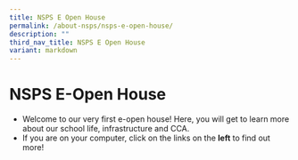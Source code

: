 ```yaml
---
title: NSPS E Open House
permalink: /about-nsps/nsps-e-open-house/
description: ""
third_nav_title: NSPS E Open House
variant: markdown
---
```

NSPS E-Open House
=================

*   Welcome to our very first e-open house! Here, you will get to learn more about our school life, infrastructure and CCA.
*   If you are on your computer, click on the links on the **left** to find out more!